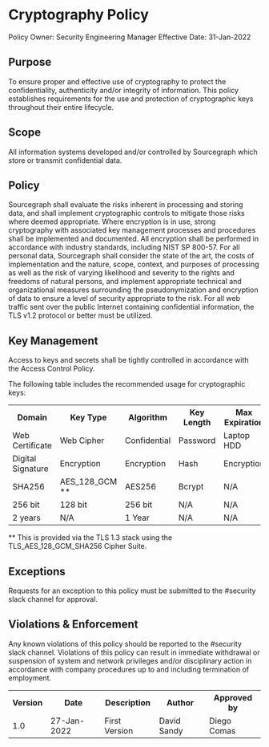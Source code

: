 # Cryptography Policy
 
Policy Owner: Security Engineering Manager
Effective Date: 31-Jan-2022

## Purpose 
To ensure proper and effective use of cryptography to protect the confidentiality, authenticity and/or integrity of information. This policy establishes requirements for the use and protection of cryptographic keys throughout their entire lifecycle.

## Scope 
All information systems developed and/or controlled by Sourcegraph which store or transmit confidential data.

## Policy
Sourcegraph shall evaluate the risks inherent in processing and storing data, and shall implement cryptographic controls to mitigate those risks where deemed appropriate. Where encryption is in use, strong cryptography with associated key management processes and procedures shall be implemented and documented. All encryption shall be performed in accordance with industry standards, including NIST SP 800-57.
For all personal data, Sourcegraph shall consider the state of the art, the costs of implementation and the nature, scope, context, and purposes of processing as well as the risk of varying likelihood and severity to the rights and freedoms of natural persons, and implement appropriate technical and organizational measures surrounding the pseudonymization and encryption of data to ensure a level of security appropriate to the risk.
For all web traffic sent over the public Internet containing confidential information, the TLS v1.2 protocol or better must be utilized. 

## Key Management
Access to keys and secrets shall be tightly controlled in accordance with the Access Control Policy.

The following table includes the recommended usage for cryptographic keys:

<table>
  <tr>
    <th>Domain</th>
    <th>Key Type</th>    
    <th>Algorithm</th>       
    <th>Key Length</th>
    <th>Max Expiration</th>
  </tr>
  <tr>
    <td>Web Certificate</td>
    <td>Web Cipher</td>
    <td>Confidential</td>
    <td>Password</td>
    <td>Laptop HDD</td>
  </tr>
  <tr>
    <td>Digital Signature</td>
    <td>Encryption</td>
    <td>Encryption</td>
    <td>Hash</td>
    <td>Encryption</td>
  </tr>
  <tr>
    <td>SHA256</td>
    <td>AES_128_GCM **</td>
    <td>AES256</td>
    <td>Bcrypt</td>
    <td>N/A</td>
  </tr>
  <tr>
    <td>256 bit</td>
    <td>128 bit</td>
    <td>256 bit</td>
    <td>N/A</td>
    <td>N/A</td>
  </tr>
  <tr>
    <td>2 years</td>
    <td>N/A</td>
    <td>1 Year</td>
    <td>N/A</td>
    <td>N/A</td>
  </tr>
</table>

** This is provided via the TLS 1.3 stack using the TLS_AES_128_GCM_SHA256 Cipher Suite.

## Exceptions
Requests for an exception to this policy must be submitted to the #security slack channel for approval.

## Violations & Enforcement

Any known violations of this policy should be reported to the #security slack channel. Violations of this policy can result in immediate withdrawal or suspension of system and network privileges and/or disciplinary action in accordance with company procedures up to and including termination of employment.

<table>
  <tr>
    <th>Version</th>
    <th>Date</th>    
    <th>Description</th>       
    <th>Author</th>
    <th>Approved by</th>
  </tr>
  <tr>
    <td>1.0</td>
    <td>27-Jan-2022</td>
    <td>First Version</td>
    <td>David Sandy</td>
    <td>Diego Comas</td>
  </tr>
</table>
